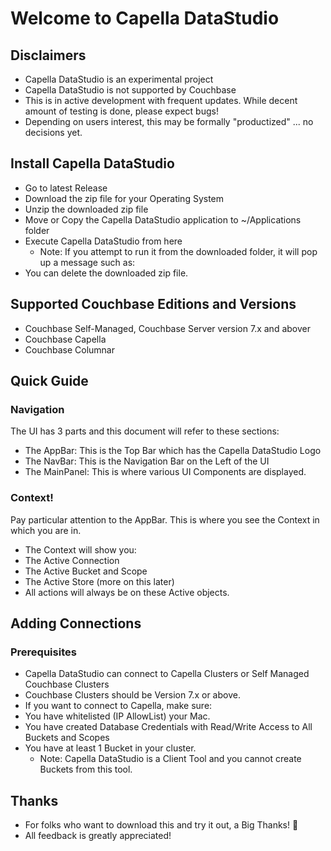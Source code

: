 # Welcome to Capella DataStudio

## Disclaimers
- Capella DataStudio is an experimental project
- Capella DataStudio is not supported by Couchbase
- This is in active development with frequent updates. While decent amount of testing is done, please expect bugs!
- Depending on users interest, this may be formally "productized" ... no decisions yet.
## Install Capella DataStudio
- Go to latest Release
- Download the zip file for your Operating System
- Unzip the downloaded zip file
- Move or Copy the Capella DataStudio application to ~/Applications folder
- Execute Capella DataStudio from here
  - Note: If you attempt to run it from the downloaded folder, it will pop up a message such as:
- You can delete the downloaded zip file.
## Supported Couchbase Editions and Versions
- Couchbase Self-Managed, Couchbase Server version 7.x and abover
- Couchbase Capella
- Couchbase Columnar
## Quick Guide
### Navigation
The UI has 3 parts and this document will refer to these sections:
- The AppBar: This is the Top Bar which has the Capella DataStudio Logo
- The NavBar: This is the Navigation Bar on the Left of the UI
- The MainPanel: This is where various UI Components are displayed.
### Context!
Pay particular attention to the AppBar. This is where you see the Context in which you are in.
- The Context will show you:
 - The Active Connection
 - The Active Bucket and Scope
 - The Active Store (more on this later)
- All actions will always be on these Active objects.
## Adding Connections
### Prerequisites
- Capella DataStudio can connect to Capella Clusters or Self Managed Couchbase Clusters
- Couchbase Clusters should be Version 7.x or above.
- If you want to connect to Capella, make sure:
- You have whitelisted (IP AllowList) your Mac.
- You have created Database Credentials with Read/Write Access to All Buckets and Scopes
- You have at least 1 Bucket in your cluster.
  - Note: Capella DataStudio is a Client Tool and you cannot create Buckets from this tool.
## Thanks
- For folks who want to download this and try it out, a Big Thanks! 👏
- All feedback is greatly appreciated!

